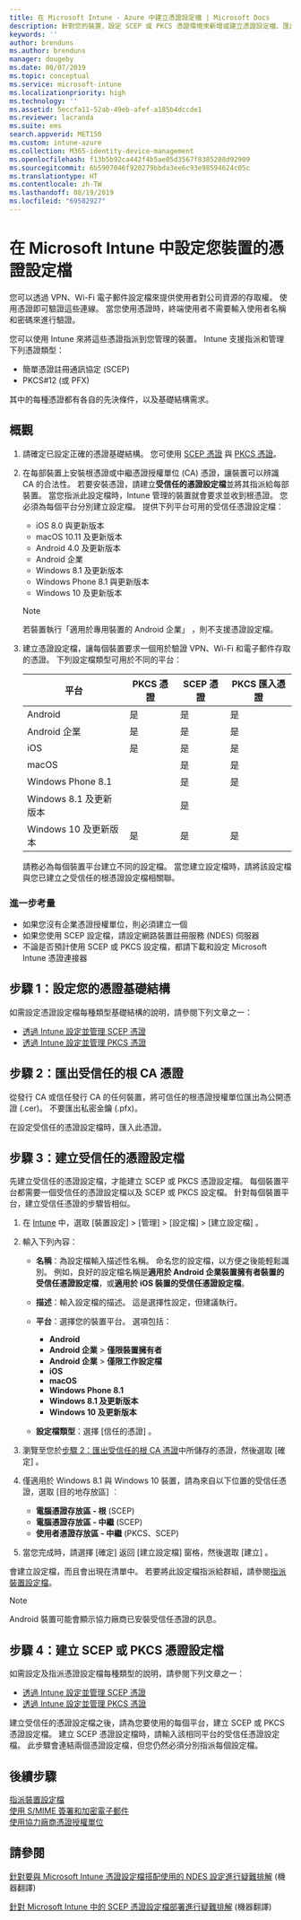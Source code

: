 ```yaml
---
title: 在 Microsoft Intune - Azure 中建立憑證設定檔 | Microsoft Docs
description: 針對您的裝置，設定 SCEP 或 PKCS 憑證環境來新增或建立憑證設定檔、匯出公開憑證、在 Azure 入口網站中建立設定檔，然後將 SCEP 或 PKCS 指派給 Azure 入口網站之 Microsoft Intune 中憑證設定檔
keywords: ''
author: brenduns
ms.author: brenduns
manager: dougeby
ms.date: 08/07/2019
ms.topic: conceptual
ms.service: microsoft-intune
ms.localizationpriority: high
ms.technology: ''
ms.assetid: 5eccfa11-52ab-49eb-afef-a185b4dccde1
ms.reviewer: lacranda
ms.suite: ems
search.appverid: MET150
ms.custom: intune-azure
ms.collection: M365-identity-device-management
ms.openlocfilehash: f13b5b92ca442f4b5ae05d3567f8385288d92909
ms.sourcegitcommit: 6b5907046f920279bbda3ee6c93e98594624c05c
ms.translationtype: HT
ms.contentlocale: zh-TW
ms.lasthandoff: 08/19/2019
ms.locfileid: "69582927"
---
```

# <a name="configure-a-certificate-profile-for-your-devices-in-microsoft-intune"></a>在 Microsoft Intune 中設定您裝置的憑證設定檔

您可以透過 VPN、Wi-Fi 電子郵件設定檔來提供使用者對公司資源的存取權。 使用憑證即可驗證這些連線。 當您使用憑證時，終端使用者不需要輸入使用者名稱和密碼來進行驗證。

您可以使用 Intune 來將這些憑證指派到您管理的裝置。 Intune 支援指派和管理下列憑證類型：

- 簡單憑證註冊通訊協定 (SCEP)
- PKCS#12 (或 PFX)

其中的每種憑證都有各自的先決條件，以及基礎結構需求。


## <a name="overview"></a>概觀

1. 請確定已設定正確的憑證基礎結構。 您可使用 [SCEP 憑證](certificates-scep-configure.md) 與 [PKCS 憑證](certficates-pfx-configure.md)。

2. 在每部裝置上安裝根憑證或中繼憑證授權單位 (CA) 憑證，讓裝置可以辨識 CA 的合法性。 若要安裝憑證，請建立**受信任的憑證設定檔**並將其指派給每部裝置。 當您指派此設定檔時，Intune 管理的裝置就會要求並收到根憑證。 您必須為每個平台分別建立設定檔。 提供下列平台可用的受信任憑證設定檔︰

    - iOS 8.0 與更新版本
    - macOS 10.11 及更新版本
    - Android 4.0 及更新版本
    - Android 企業  
    - Windows 8.1 及更新版本
    - Windows Phone 8.1 與更新版本
    - Windows 10 及更新版本

    > [!NOTE]  
    > 若裝置執行「適用於專用裝置的 Android 企業」  ，則不支援憑證設定檔。

3. 建立憑證設定檔，讓每個裝置要求一個用於驗證 VPN、Wi-Fi 和電子郵件存取的憑證。 下列設定檔類型可用於不同的平台：  

   | 平台     |PKCS 憑證|SCEP 憑證| PKCS 匯入憑證 | 
   |--------------|----------------|----------------|-------------------|
   | Android                | 是    | 是    | 是    |
   | Android 企業     | 是    | 是    | 是    |
   | iOS                    | 是    | 是    | 是    |
   | macOS                  |        | 是    | 是    |
   | Windows Phone 8.1      |        | 是    | 是    |
   | Windows 8.1 及更新版本  |        | 是    |        |
   | Windows 10 及更新版本   | 是    | 是    | 是    |

   請務必為每個裝置平台建立不同的設定檔。 當您建立設定檔時，請將該設定檔與您已建立之受信任的根憑證設定檔相關聯。

### <a name="further-considerations"></a>進一步考量

- 如果您沒有企業憑證授權單位，則必須建立一個
- 如果您使用 SCEP 設定檔，請設定網路裝置註冊服務 (NDES) 伺服器
- 不論是否預計使用 SCEP 或 PKCS 設定檔，都請下載和設定 Microsoft Intune 憑證連接器


## <a name="step-1-configure-your-certificate-infrastructure"></a>步驟 1：設定您的憑證基礎結構

如需設定憑證設定檔每種類型基礎結構的說明，請參閱下列文章之一：

- [透過 Intune 設定並管理 SCEP 憑證](certificates-scep-configure.md)
- [透過 Intune 設定並管理 PKCS 憑證](certficates-pfx-configure.md)


## <a name="step-2-export-your-trusted-root-ca-certificate"></a>步驟 2：匯出受信任的根 CA 憑證

從發行 CA 或信任發行 CA 的任何裝置，將可信任的根憑證授權單位匯出為公開憑證 (.cer)。 不要匯出私密金鑰 (.pfx)。

在設定受信任的憑證設定檔時，匯入此憑證。

## <a name="step-3-create-trusted-certificate-profiles"></a>步驟 3：建立受信任的憑證設定檔

先建立受信任的憑證設定檔，才能建立 SCEP 或 PKCS 憑證設定檔。 每個裝置平台都需要一個受信任的憑證設定檔以及 SCEP 或 PKCS 設定檔。 針對每個裝置平台，建立受信任憑證的步驟皆相似。

1. 在 [Intune](https://go.microsoft.com/fwlink/?linkid=2090973) 中，選取 [裝置設定]   > [管理]   > [設定檔]   > [建立設定檔]  。
2. 輸入下列內容：

    - **名稱**：為設定檔輸入描述性名稱。 命名您的設定檔，以方便之後能輕鬆識別。 例如，良好的設定檔名稱是**適用於 Android 企業裝置擁有者裝置的受信任憑證設定檔**，或**適用於 iOS 裝置的受信任憑證設定檔**。
    - **描述**：輸入設定檔的描述。 這是選擇性設定，但建議執行。
    - **平台**：選擇您的裝置平台。 選項包括：

      - **Android**
      - **Android 企業** > **僅限裝置擁有者**
      - **Android 企業** > **僅限工作設定檔**
      - **iOS**
      - **macOS**
      - **Windows Phone 8.1**
      - **Windows 8.1 及更新版本**
      - **Windows 10 及更新版本**

    - **設定檔類型**：選擇 [信任的憑證]  。

3. 瀏覽至您於[步驟 2：匯出受信任的根 CA 憑證](#step-2-export-your-trusted-root-ca-certificate)中所儲存的憑證，然後選取 [確定]  。
4. 僅適用於 Windows 8.1 與 Windows 10 裝置，請為來自以下位置的受信任憑證，選取 [目的地存放區]  ︰

    - **電腦憑證存放區 - 根** (SCEP)
    - **電腦憑證存放區 - 中繼** (SCEP)
    - **使用者憑證存放區 - 中繼** (PKCS、SCEP)

5. 當您完成時，請選擇 [確定]  返回 [建立設定檔]  窗格，然後選取 [建立]  。

會建立設定檔，而且會出現在清單中。 若要將此設定檔指派給群組，請參閱[指派裝置設定檔](device-profile-assign.md)。

   >[!NOTE]
   > Android 裝置可能會顯示協力廠商已安裝受信任憑證的訊息。

## <a name="step-4-create-scep-or-pkcs-certificate-profiles"></a>步驟 4：建立 SCEP 或 PKCS 憑證設定檔

如需設定及指派憑證設定檔每種類型的說明，請參閱下列文章之一：

- [透過 Intune 設定並管理 SCEP 憑證](certificates-scep-configure.md)
- [透過 Intune 設定並管理 PKCS 憑證](certficates-pfx-configure.md)

建立受信任的憑證設定檔之後，請為您要使用的每個平台，建立 SCEP 或 PKCS 憑證設定檔。 建立 SCEP 憑證設定檔時，請輸入該相同平台的受信任憑證設定檔。 此步驟會連結兩個憑證設定檔，但您仍然必須分別指派每個設定檔。

## <a name="next-steps"></a>後續步驟

[指派裝置設定檔](device-profile-assign.md)  
[使用 S/MIME 簽署和加密電子郵件](certificates-s-mime-encryption-sign.md)  
[使用協力廠商憑證授權單位](certificate-authority-add-scep-overview.md)

## <a name="see-also"></a>請參閱

[針對要與 Microsoft Intune 憑證設定檔搭配使用的 NDES 設定進行疑難排解](https://support.microsoft.com/help/4459540) \(機器翻譯\)

[針對 Microsoft Intune 中的 SCEP 憑證設定檔部署進行疑難排解](https://support.microsoft.com/help/4457481) \(機器翻譯\)
